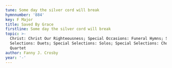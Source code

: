 ```yaml
---
tune: Some day the silver cord will break
hymnnumber: '884'
key: F Major
title: Saved By Grace
firstline: Some day the silver cord will break
topic: >-
  Christ: Christ Our Righteousness; Special Occasions: Funeral Hymns; Special
  Selections: Duets; Special Selections: Solos; Special Selections: Choir or
  Quartet
author: Fanny J. Crosby
year: '-'
---
```

